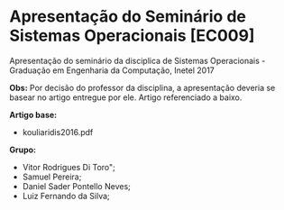 # Apresentação do Seminário de Sistemas Operacionais [EC009]

Apresentação do seminário da disciplica de Sistemas Operacionais - Graduação em Engenharia da Computação, Inetel 2017

**Obs:** Por decisão do professor da disciplina, a apresentação deveria se basear no artigo entregue por ele. Artigo referenciado a baixo.

**Artigo base:** 
  - kouliaridis2016.pdf

**Grupo:** 
  - Vitor Rodrigues Di Toro";
  - Samuel Pereira;
  - Daniel Sader Pontello Neves;
  - Luiz Fernando da Silva;
